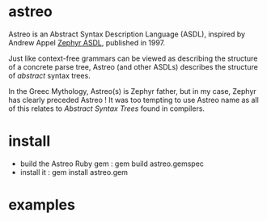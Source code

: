 # astreo
Astreo is an Abstract Syntax Description Language (ASDL), inspired by Andrew Appel [Zephyr ASDL](https://www.cs.princeton.edu/~appel/papers/asdl97.pdf), published in 1997.

Just like context-free grammars can be viewed as describing the structure of a concrete parse tree, Astreo (and other ASDLs) describes the structure of *abstract* syntax trees.

In the Greec Mythology, Astreo(s) is Zephyr father, but in my case, Zephyr has clearly preceded Astreo !
It was too tempting to use Astreo name as all of this relates to *Abstract Syntax Trees* found in compilers.

# install
- build the Astreo Ruby gem : gem build astreo.gemspec
- install it : gem install astreo.gem 

# examples
